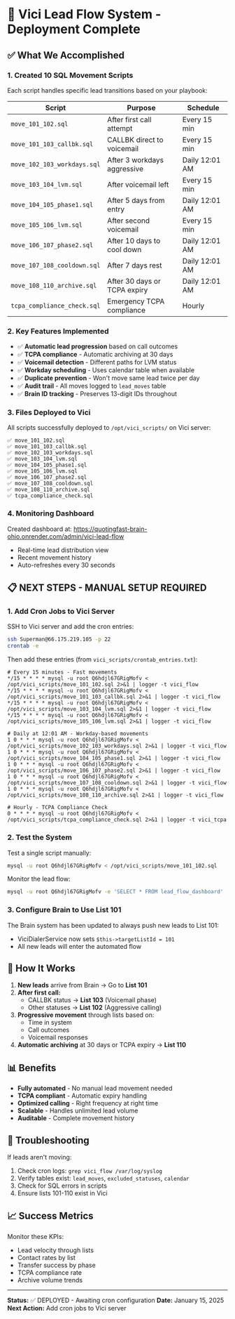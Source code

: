 # 🚀 Vici Lead Flow System - Deployment Complete

## ✅ What We Accomplished

### 1. **Created 10 SQL Movement Scripts**
Each script handles specific lead transitions based on your playbook:

| Script | Purpose | Schedule |
|--------|---------|----------|
| `move_101_102.sql` | After first call attempt | Every 15 min |
| `move_101_103_callbk.sql` | CALLBK direct to voicemail | Every 15 min |
| `move_102_103_workdays.sql` | After 3 workdays aggressive | Daily 12:01 AM |
| `move_103_104_lvm.sql` | After voicemail left | Every 15 min |
| `move_104_105_phase1.sql` | After 5 days from entry | Daily 12:01 AM |
| `move_105_106_lvm.sql` | After second voicemail | Every 15 min |
| `move_106_107_phase2.sql` | After 10 days to cool down | Daily 12:01 AM |
| `move_107_108_cooldown.sql` | After 7 days rest | Daily 12:01 AM |
| `move_108_110_archive.sql` | After 30 days or TCPA expiry | Daily 12:01 AM |
| `tcpa_compliance_check.sql` | Emergency TCPA compliance | Hourly |

### 2. **Key Features Implemented**
- ✅ **Automatic lead progression** based on call outcomes
- ✅ **TCPA compliance** - Automatic archiving at 30 days
- ✅ **Voicemail detection** - Different paths for LVM status
- ✅ **Workday scheduling** - Uses calendar table when available
- ✅ **Duplicate prevention** - Won't move same lead twice per day
- ✅ **Audit trail** - All moves logged to `lead_moves` table
- ✅ **Brain ID tracking** - Preserves 13-digit IDs throughout

### 3. **Files Deployed to Vici**
All scripts successfully deployed to `/opt/vici_scripts/` on Vici server:
```
✅ move_101_102.sql
✅ move_101_103_callbk.sql
✅ move_102_103_workdays.sql
✅ move_103_104_lvm.sql
✅ move_104_105_phase1.sql
✅ move_105_106_lvm.sql
✅ move_106_107_phase2.sql
✅ move_107_108_cooldown.sql
✅ move_108_110_archive.sql
✅ tcpa_compliance_check.sql
```

### 4. **Monitoring Dashboard**
Created dashboard at: https://quotingfast-brain-ohio.onrender.com/admin/vici-lead-flow
- Real-time lead distribution view
- Recent movement history
- Auto-refreshes every 30 seconds

## 📋 NEXT STEPS - MANUAL SETUP REQUIRED

### 1. **Add Cron Jobs to Vici Server**

SSH to Vici server and add the cron entries:
```bash
ssh Superman@66.175.219.105 -p 22
crontab -e
```

Then add these entries (from `vici_scripts/crontab_entries.txt`):

```cron
# Every 15 minutes - Fast movements
*/15 * * * * mysql -u root Q6hdjl67GRigMofv < /opt/vici_scripts/move_101_102.sql 2>&1 | logger -t vici_flow
*/15 * * * * mysql -u root Q6hdjl67GRigMofv < /opt/vici_scripts/move_101_103_callbk.sql 2>&1 | logger -t vici_flow
*/15 * * * * mysql -u root Q6hdjl67GRigMofv < /opt/vici_scripts/move_103_104_lvm.sql 2>&1 | logger -t vici_flow
*/15 * * * * mysql -u root Q6hdjl67GRigMofv < /opt/vici_scripts/move_105_106_lvm.sql 2>&1 | logger -t vici_flow

# Daily at 12:01 AM - Workday-based movements
1 0 * * * mysql -u root Q6hdjl67GRigMofv < /opt/vici_scripts/move_102_103_workdays.sql 2>&1 | logger -t vici_flow
1 0 * * * mysql -u root Q6hdjl67GRigMofv < /opt/vici_scripts/move_104_105_phase1.sql 2>&1 | logger -t vici_flow
1 0 * * * mysql -u root Q6hdjl67GRigMofv < /opt/vici_scripts/move_106_107_phase2.sql 2>&1 | logger -t vici_flow
1 0 * * * mysql -u root Q6hdjl67GRigMofv < /opt/vici_scripts/move_107_108_cooldown.sql 2>&1 | logger -t vici_flow
1 0 * * * mysql -u root Q6hdjl67GRigMofv < /opt/vici_scripts/move_108_110_archive.sql 2>&1 | logger -t vici_flow

# Hourly - TCPA Compliance Check
0 * * * * mysql -u root Q6hdjl67GRigMofv < /opt/vici_scripts/tcpa_compliance_check.sql 2>&1 | logger -t vici_tcpa
```

### 2. **Test the System**

Test a single script manually:
```bash
mysql -u root Q6hdjl67GRigMofv < /opt/vici_scripts/move_101_102.sql
```

Monitor the lead flow:
```bash
mysql -u root Q6hdjl67GRigMofv -e 'SELECT * FROM lead_flow_dashboard'
```

### 3. **Configure Brain to Use List 101**

The Brain system has been updated to always push new leads to List 101:
- ViciDialerService now sets `$this->targetListId = 101`
- All new leads will enter the automated flow

## 🎯 How It Works

1. **New leads** arrive from Brain → Go to **List 101**
2. **After first call:**
   - CALLBK status → **List 103** (Voicemail phase)
   - Other statuses → **List 102** (Aggressive calling)
3. **Progressive movement** through lists based on:
   - Time in system
   - Call outcomes
   - Voicemail responses
4. **Automatic archiving** at 30 days or TCPA expiry → **List 110**

## 📊 Benefits

- **Fully automated** - No manual lead movement needed
- **TCPA compliant** - Automatic expiry handling
- **Optimized calling** - Right frequency at right time
- **Scalable** - Handles unlimited lead volume
- **Auditable** - Complete movement history

## 🔧 Troubleshooting

If leads aren't moving:
1. Check cron logs: `grep vici_flow /var/log/syslog`
2. Verify tables exist: `lead_moves`, `excluded_statuses`, `calendar`
3. Check for SQL errors in scripts
4. Ensure lists 101-110 exist in Vici

## 📈 Success Metrics

Monitor these KPIs:
- Lead velocity through lists
- Contact rates by list
- Transfer success by phase
- TCPA compliance rate
- Archive volume trends

---

**Status:** ✅ DEPLOYED - Awaiting cron configuration
**Date:** January 15, 2025
**Next Action:** Add cron jobs to Vici server
